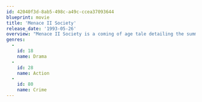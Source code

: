 ```yaml
---
id: 42040f3d-8ab5-498c-a49c-ccea37093644
blueprint: movie
title: 'Menace II Society'
release_date: '1993-05-26'
overview: "Menace II Society is a coming of age tale detailing the summer after its protagonist Caine (Tyrin Turner) graduates from high school. This is Caine's story, which details real life in today's tough inner city."
genres:
  -
    id: 18
    name: Drama
  -
    id: 28
    name: Action
  -
    id: 80
    name: Crime
---
```

